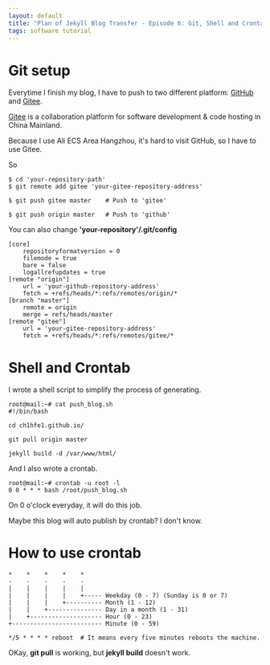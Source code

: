 ```yaml
---
layout: default
title: "Plan of Jekyll Blog Transfer - Episode 6: Git, Shell and Crontab"
tags: software tutorial
---
```


# Git setup

Everytime I finish my blog, I have to push to two different platform: [GitHub](https://github.com/) and [Gitee](https://gitee.com/).

[Gitee](https://gitee.com/) is a collaboration platform for software development & code hosting in China Mainland.

Because I use Ali ECS Area Hangzhou, it's hard to visit GitHub, so I have to use Gitee.

So

```shell
$ cd 'your-repository-path'
$ git remote add gitee 'your-gitee-repository-address'

$ git push gitee master    # Push to 'gitee'

$ git push origin master   # Push to 'github'
```

You can also change **'your-repository'/.git/config**

```
[core]
	repositoryformatversion = 0
	filemode = true
	bare = false
	logallrefupdates = true
[remote "origin"]
	url = 'your-github-repository-address'
	fetch = +refs/heads/*:refs/remotes/origin/*
[branch "master"]
	remote = origin
	merge = refs/heads/master
[remote "gitee"]
	url = 'your-gitee-repository-address'
	fetch = +refs/heads/*:refs/remotes/gitee/*
```

# Shell and Crontab

I wrote a shell script to simplify the process of generating.

```shell
root@mail:~# cat push_blog.sh 
#!/bin/bash

cd ch1hfe1.github.io/

git pull origin master

jekyll build -d /var/www/html/
```

And I also wrote a crontab.

```shell
root@mail:~# crontab -u root -l
0 0 * * * bash /root/push_blog.sh
```

On 0 o'clock everyday, it will do this job.

Maybe this blog will auto publish by crontab? I don't know.

# How to use crontab

```
*    *    *    *    *
-    -    -    -    -
|    |    |    |    |
|    |    |    |    +----- Weekday (0 - 7) (Sunday is 0 or 7)
|    |    |    +---------- Month (1 - 12) 
|    |    +--------------- Day in a month (1 - 31)
|    +-------------------- Hour (0 - 23)
+------------------------- Minute (0 - 59)
```
```
*/5 * * * * reboot  # It means every five minutes reboots the machine.
```

OKay, **git pull** is working, but **jekyll build** doesn't work.
